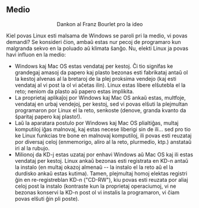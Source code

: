 



<h2>Medio</h2>

<p align="center">Dankon al Franz Bourlet pro la ideo

Kiel povas Linux esti malsama de Windows se paroli pri la medio, vi povas demandi? Se konsideri ĉion, ambaŭ estas nur pecoj de programaro kun malgranda sekvo en la poluado aŭ klimata ŝanĝo. Nu, elekti Linux ja povas havi influon en la medio:

<ul>

<li>Windows kaj Mac OS estas vendataj per kestoj. Ĉi tio signifas ke grandegaj amasoj da papero kaj plasto bezonas esti fabrikataj antaŭ ol la kestoj alvenas al la bretaroj de la plej proksima vendejo (kaj esti vendataj al vi post la ol vi aĉetas ilin). Linux estas libere elŝutebla el la reto; neniom da plasto aŭ papero estas implikita.</li>

<li>La proprietaj aplikaĵoj por Windows kaj Mac OS ankaŭ estas, multfoje, vendataj en urbaj vendejoj, per kestoj, sed vi povas elŝuti la plejmultan programaron por Linux el la reto, senkoste (denove, granda kvanto da ŝparitaj papero kaj plasto!).</li>

<li>Laŭ la aparatara postulo por Windows kaj Mac OS plialtiĝas, multaj komputiloj iĝas malnovaj, kaj estas necese liberigi sin de ili... sed pro tio ke Linux funkcias tre bone en malnovaj komputiloj, ili povas esti reuzataj por diversaj celoj (enmemorigo, aliro al la reto, plurmedio, ktp.) anstataŭ iri al la rubujo.</li>

<li>Milionoj da KD-j estas uzataj por enhavi Windows aŭ Mac OS kaj ili estas vendataj per kestoj. Linux ankaŭ bezonas esti registrata en KD-n antaŭ la instalo (en multaj okazoj almenaŭ -- la instalo el la reto aŭ el la durdisko ankaŭ estas kutima). Tamen, plejmultaj homoj elektas registri ĝin en re-registreblan KD-n ("CD-RW"), kiu povas esti reuzata por aliaj celoj post la instalo (kontraste kun la proprietaj operaciumoj, vi ne bezonas konservi la KD-n post ol vi instalis la programaron, vi ĉiam povas elŝuti ĝin pli poste).</li>

</ul>




